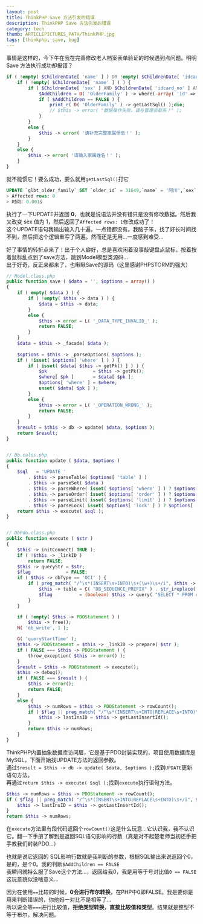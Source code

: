 ```yaml
---
layout: post
title: ThinkPHP Save 方法引发的错误
description: ThinkPHP Save 方法引发的错误
category: tech
thumb: ARTICLEPICTURES_PATH/ThinkPHP.jpg
tags: [thinkphp, save, bug]
---
```


事情是这样的，今下午在我在完善修改老人档案表单验证的时候遇到点问题。明明 Save 方法执行成功却报错？
```php
if ( !empty( $ChildrenDate[ 'name' ] ) OR !empty( $ChildrenDate[ 'idcard_no' ] OR !empty( $ChildrenDate[ 'tel' ] ) OR !empty( $ChildrenDate[ 'relation' ] ) ) ) {
    if ( !empty( $ChildrenDate[ 'name' ] ) ) {
        if ( $ChildrenDate[ 'sex' ] AND $ChildrenDate[ 'idcard_no' ] AND $ChildrenDate[ 'tel' ] AND $ChildrenDate[ 'relation' ] == TRUE ) {
            $AddChildren = D( 'OlderFamily' ) -> where( array( 'id' => I( 'id' ) ) ) -> save( $ChildrenDate );
            if ( $AddChildren == FALSE ) {
                print_r( D( 'OlderFamily' ) -> getLastSql() );die;
                // $this -> error( "数据操作失败，请与管理员联系！" );
            }
        }
        else {
            $this -> error( '请补充完整家属信息！' );
        }
    }
    else {
        $this -> error( '请输入家属姓名！' );
    }
}
```

就不能惯它！要么成功，要么就用`getLastSql()`打它
```sql
UPDATE `glbt_older_family` SET `older_id` = 31649,`name` = '阿川',`sex` = 2,`idcard_no` = '412727200001160414',`tel` = '18623947428',`relation` = '家人' WHERE( `id` = 4000 );
> Affected rows: 0
> 时间: 0.001s
```
执行了一下UPDATE并返回 **0**，也就是说语法并没有错只是没有修改数据。然后我又改变 sex 值为 1，然后返回了`Affected rows: 1`修改成功了！<br>
这个UPDATE语句我输出输入几十遍，一点错都没有。我脑子笨，找了好长时间找不到，然后把这个逻辑重写了两遍。然而还是无用...一度感到难受...<br>

好了事情的转折点来了！出于个人癖好，总是喜欢闲着没事敲键盘点鼠标，按着按着鼠标乱点到了save方法，跳到Model模型类源码...<br>
出于好奇，反正来都来了，也瞅瞅Save的源码（这里感谢PHPSTORM的强大）
```php
// Model.class.php
public function save ( $data = '', $options = array() )
{
    if ( empty( $data ) ) {
        if ( !empty( $this -> data ) ) {
            $data = $this -> data;
        }
        else {
            $this -> error = L( '_DATA_TYPE_INVALID_' );
            return FALSE;
        }
    }
    $data = $this -> _facade( $data );
    
    $options = $this -> _parseOptions( $options );
    if ( !isset( $options[ 'where' ] ) ) {
        if ( isset( $data[ $this -> getPk() ] ) ) {
            $pk                 = $this -> getPk();
            $where[ $pk ]       = $data[ $pk ];
            $options[ 'where' ] = $where;
            unset( $data[ $pk ] );
        }
        else {
            $this -> error = L( '_OPERATION_WRONG_' );
            return FALSE;
        }
    }
    $result = $this -> db -> update( $data, $options );
    return $result;
}


// Db.calss.php
public function update ( $data, $options )
{
    $sql   = 'UPDATE '
        . $this -> parseTable( $options[ 'table' ] )
        . $this -> parseSet( $data )
        . $this -> parseWhere( isset( $options[ 'where' ] ) ? $options[ 'where' ] : '' )
        . $this -> parseOrder( isset( $options[ 'order' ] ) ? $options[ 'order' ] : '' )
        . $this -> parseLimit( isset( $options[ 'limit' ] ) ? $options[ 'limit' ] : '' )
        . $this -> parseLock( isset( $options[ 'lock' ] ) ? $options[ 'lock' ] : false );
    return $this -> execute( $sql );
}


// DbPdo.class.php
public function execute ( $str )
{
    $this -> initConnect( TRUE );
    if ( !$this -> _linkID )
        return FALSE;
    $this -> queryStr = $str;
    $flag             = FALSE;
    if ( $this -> dbType == 'OCI' ) {
        if ( preg_match( "/^\s*(INSERT\s+INTO)\s+(\w+)\s+/i", $this -> queryStr, $match ) ) {
            $this -> table = C( "DB_SEQUENCE_PREFIX" ) . str_ireplace( C( "DB_PREFIX" ), "", $match[ 2 ] );
            $flag          = (boolean) $this -> query( "SELECT * FROM user_sequences WHERE sequence_name='" . strtoupper( $this -> table ) . "'" );
        }
    }

    if ( !empty( $this -> PDOStatement ) )
        $this -> free();
    N( 'db_write', 1 );

    G( 'queryStartTime' );
    $this -> PDOStatement = $this -> _linkID -> prepare( $str );
    if ( FALSE === $this -> PDOStatement ) {
        throw_exception( $this -> error() );
    }
    $result = $this -> PDOStatement -> execute();
    $this -> debug();
    if ( FALSE === $result ) {
        $this -> error();
        return FALSE;
    }
    else {
        $this -> numRows = $this -> PDOStatement -> rowCount();
        if ( $flag || preg_match( "/^\s*(INSERT\s+INTO|REPLACE\s+INTO)\s+/i", $str ) ) {
            $this -> lastInsID = $this -> getLastInsertId();
        }
        return $this -> numRows;
    }
}
```
ThinkPHP内置抽象数据库访问层，它是基于PDO封装实现的，项目使用数据库是MySQL，下面开始找UPDATE方法的返回参数。<br>
通过`$result = $this -> db -> update( $data, $options );`找到`UPDATE`更新语句方法。<br>
再通过`return $this -> execute( $sql );`找到`execute`执行语句方法。<br>
```php
$this -> numRows = $this -> PDOStatement -> rowCount();
if ( $flag || preg_match( "/^\s*(INSERT\s+INTO|REPLACE\s+INTO)\s+/i", $str ) ) {
    $this -> lastInsID = $this -> getLastInsertId();
}
return $this -> numRows;
```
在`execute`方法里有段代码返回个`rowCount()`这是什么玩意...它认识我，我不认识它。翻一下手册了解到是返回SQL语句影响的行数（真是对不起楚老师当初还手把手教我们封装PDO...）<br>

也就是说它返回的 SQL影响行数就是我判断的参数，根据SQL输出来说返回个0，是的，是个0。我的判断`$AddChildren == FALSE`<br>
我瞬间就特么服了Save这个方法...，返回给我0，我是用等于号对比值`0 == FALSE`这玩意貌似没啥意义...<br>

因为在使用`==`比较的时候，**0会进行布尔转换**，在PHP中0即FALSE。我是要你是用来判断错误的，你他妈一对比不是相等了...<br>
所以说全等`===`进行比较值，**拒绝类型转换**，**直接比较值和类型**。结果就是整型不等于布尔，解决问题。